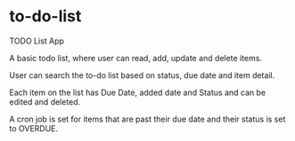 # to-do-list
TODO List App

A basic todo list, where user can read, add, update and delete items.

User can search the to-do list based on status, due date and item detail.

Each item on the list has Due Date, added date and Status and can be edited and deleted.

A cron job is set for items that are past their due date and their status is set to OVERDUE. 

